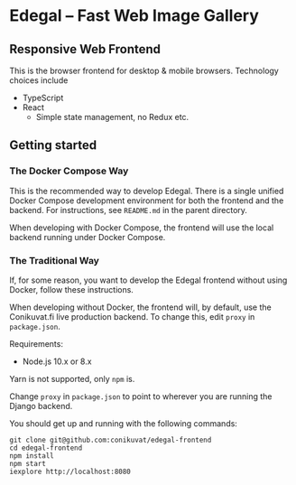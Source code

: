 # Edegal – Fast Web Image Gallery

## Responsive Web Frontend

This is the browser frontend for desktop & mobile browsers. Technology choices include

* TypeScript
* React
  * Simple state management, no Redux etc.

## Getting started

### The Docker Compose Way

This is the recommended way to develop Edegal. There is a single unified Docker Compose development environment for both the frontend and the backend. For instructions, see `README.md` in the parent directory.

When developing with Docker Compose, the frontend will use the local backend running under Docker Compose.

### The Traditional Way

If, for some reason, you want to develop the Edegal frontend without using Docker, follow these instructions.

When developing without Docker, the frontend will, by default, use the Conikuvat.fi live production backend. To change this, edit `proxy` in `package.json`.

Requirements:

* Node.js 10.x or 8.x

Yarn is not supported, only `npm` is.

Change `proxy` in `package.json` to point to wherever you are running the Django backend.

You should get up and running with the following commands:

    git clone git@github.com:conikuvat/edegal-frontend
    cd edegal-frontend
    npm install
    npm start
    iexplore http://localhost:8080
